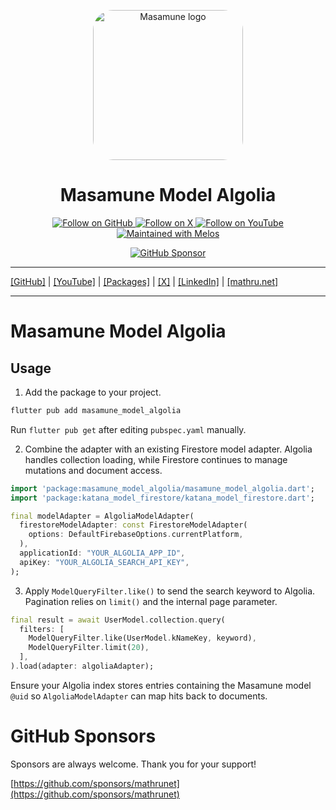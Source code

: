 <p align="center">
  <a href="https://mathru.net">
    <img width="240px" src="https://raw.githubusercontent.com/mathrunet/flutter_masamune/master/.github/images/icon.png" alt="Masamune logo" style="border-radius: 32px"s><br/>
  </a>
  <h1 align="center">Masamune Model Algolia</h1>
</p>

<p align="center">
  <a href="https://github.com/mathrunet">
    <img src="https://img.shields.io/static/v1?label=GitHub&message=Follow&logo=GitHub&color=333333&link=https://github.com/mathrunet" alt="Follow on GitHub" />
  </a>
  <a href="https://x.com/mathru">
    <img src="https://img.shields.io/static/v1?label=@mathru&message=Follow&logo=X&color=0F1419&link=https://x.com/mathru" alt="Follow on X" />
  </a>
  <a href="https://www.youtube.com/c/mathrunetchannel">
    <img src="https://img.shields.io/static/v1?label=YouTube&message=Follow&logo=YouTube&color=FF0000&link=https://www.youtube.com/c/mathrunetchannel" alt="Follow on YouTube" />
  </a>
  <a href="https://github.com/invertase/melos">
    <img src="https://img.shields.io/static/v1?label=maintained%20with&message=melos&color=FF1493&link=https://github.com/invertase/melos" alt="Maintained with Melos" />
  </a>
</p>

<p align="center">
  <a href="https://github.com/sponsors/mathrunet"><img src="https://img.shields.io/static/v1?label=Sponsor&message=%E2%9D%A4&logo=GitHub&color=ff69b4&link=https://github.com/sponsors/mathrunet" alt="GitHub Sponsor" /></a>
</p>

---

[[GitHub]](https://github.com/mathrunet) | [[YouTube]](https://www.youtube.com/c/mathrunetchannel) | [[Packages]](https://pub.dev/publishers/mathru.net/packages) | [[X]](https://x.com/mathru) | [[LinkedIn]](https://www.linkedin.com/in/mathrunet/) | [[mathru.net]](https://mathru.net)

---

# Masamune Model Algolia

## Usage

1. Add the package to your project.

```bash
flutter pub add masamune_model_algolia
```

Run `flutter pub get` after editing `pubspec.yaml` manually.

2. Combine the adapter with an existing Firestore model adapter. Algolia handles collection loading, while Firestore continues to manage mutations and document access.

```dart
import 'package:masamune_model_algolia/masamune_model_algolia.dart';
import 'package:katana_model_firestore/katana_model_firestore.dart';

final modelAdapter = AlgoliaModelAdapter(
  firestoreModelAdapter: const FirestoreModelAdapter(
    options: DefaultFirebaseOptions.currentPlatform,
  ),
  applicationId: "YOUR_ALGOLIA_APP_ID",
  apiKey: "YOUR_ALGOLIA_SEARCH_API_KEY",
);
```

3. Apply `ModelQueryFilter.like()` to send the search keyword to Algolia. Pagination relies on `limit()` and the internal page parameter.

```dart
final result = await UserModel.collection.query(
  filters: [
    ModelQueryFilter.like(UserModel.kNameKey, keyword),
    ModelQueryFilter.limit(20),
  ],
).load(adapter: algoliaAdapter);
```

Ensure your Algolia index stores entries containing the Masamune model `@uid` so `AlgoliaModelAdapter` can map hits back to documents.

# GitHub Sponsors

Sponsors are always welcome. Thank you for your support!

[https://github.com/sponsors/mathrunet](https://github.com/sponsors/mathrunet)